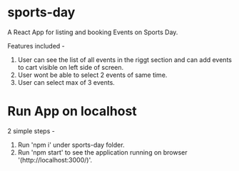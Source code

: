# sports-day

A React App for listing and booking Events on Sports Day. 

Features included - 

1.  User can see the list of all events in the riggt section and can add events to cart visible on left side of screen.
2. User wont be able to select 2 events of same time.
3. User can select max of 3 events.

# Run App on localhost

2 simple steps - 

1. Run 'npm i' under sports-day folder.
2. Run 'npm start' to see the application running on browser '(http://localhost:3000/)'.
